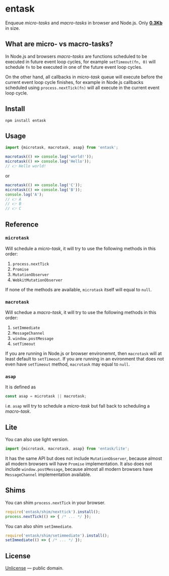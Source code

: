 # entask

Enqueue *micro-tasks* and *macro-tasks* in browser and Node.js. Only [__0.3Kb__](https://bundlephobia.com/result?p=entask@1.4.0) in size.


## What are micro- vs macro-tasks?

In Node.js and browsers *macro-tasks* are functions scheduled to be executed in
future event loop cycles, for example `setTimeout(fn, 0)` will schedule `fn` to
be executed in one of the future event loop cycles.

On the other hand, all callbacks in *micro-task* queue will execute before the
current event loop cycle finishes, for example in Node.js callbacks scheduled using
`process.nextTick(fn)` will all execute in the current event loop cycle.


## Install

```shell
npm install entask
```


## Usage

```js
import {microtask, macrotask, asap} from 'entask';

macrotask(() => console.log('world!'));
microtask(() => console.log('Hello'));
// 👉 Hello world!
```

or

```js
macrotask(() => console.log('C'));
microtask(() => console.log('B'));
console.log('A');
// 👉 A
// 👉 B
// 👉 C
```


## Reference


### `microtask`

Will schedule a *micro-task*, it will try to use the following methods in this order:

1. `process.nextTick`
2. `Promise`
3. `MutationObserver`
4. `WebkitMutationObserver`

If none of the methods are available, `microtask` itself will equal to `null`.


### `macrotask`

Will schedue a *macro-task*, it will try to use the following methods in this order:

1. `setImmediate`
2. `MessageChannel`
3. `window.postMessage`
4. `setTimeout`

If you are running in Node.js or browser environemnt, then `macrotask` will at least
default to `setTimeout`. If you are running in an evironment that does not even
have `setTimeout` method, `macrotask` may equal to `null`.


### `asap`

It is defined as

```js
const asap = microtask || macrotask;
```

i.e. `asap` will try to schedule a *micro-task* but fall back to scheduling a
*macro-task*.


## Lite

You can also use light version.

```js
import {microtask, macrotask, asap} from 'entask/lite';
```

It has the same API but does not include `MutationObserver`, because almost all
modern browsers will have `Promise` implementation. It also does not include
`window.postMessage`, because almost all modern browsers have `MessageChannel`
implementation available.


## Shims

You can shim `process.nextTick` in your browser.

```js
require('entask/shim/nexttick').install();
process.nextTick(() => { /* ... */ });
```

You can also shim `setImmediate`.

```js
require('entask/shim/setimmediate').install();
setImmediate(() => { /* ... */ });
```


## License

[Unlicense](LICENSE) &mdash; public domain.
